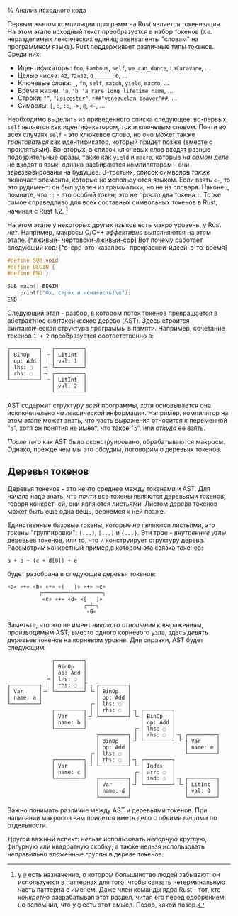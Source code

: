 % Анализ исходного кода

Первым этапом компиляции программ на Rust является токенизация. На этом
этапе исходный текст преобразуется в набор токенов (*т.е.* неразделимых
лексических единиц; эквиваленты "словам" на программном языке). Rust
поддерживает различные типы токенов. Среди них:

* Идентификаторы: `foo`, `Bambous`, `self`, `we_can_dance`, `LaCaravane`, …
* Целые числа: `42`, `72u32`, `0_______0`, …
* Ключевые слова: `_`, `fn`, `self`, `match`, `yield`, `macro`, …
* Время жизни: `'a`, `'b`, `'a_rare_long_lifetime_name`, …
* Строки: `""`, `"Leicester"`, `r##"venezuelan beaver"##`, …
* Символы: `[`, `:`, `::`, `->`, `@`, `<-`, …

Необходимо выделить из приведенного списка следующее: во-первых, `self` является
как идентификатором, *так и* ключевым словом. Почти во всех случаях `self` - это
ключевое слово, но оно может также *трактоваться* как идентификатор, который
придет позже (вместе с проклятьями). Во-вторых, в список ключевых слов входят
разные подозрительные фразы, такие как `yield` и `macro`, которые *на самом
деле* не входят в язык, однако разбираются компилятором - они зарезервированы на
будущее. В-третьих, список символов *также* включает элементы, которые не
используются языком. Если взять `<-`, то это рудимент: он был удален из
грамматики, но не из словаря. Наконец, помните, что `::` - это особый токен;
это не просто два токена `:`. То же самое справедливо для всех составных
символьных токенов в Rust, начиная с Rust 1.2. [^завядший-«at»]

[^завядший-«at»]: у `@` есть назначение, о котором большинство людей забывают:
он используется в паттернах для того, чтобы связать нетерминальную часть
паттерна с именем. Даже член команды ядра Rust - тот, кто *конкретно*
разрабатывал этот раздел, читая его перед одобрением, не вспомнил, что у `@`
есть этот смысл. Позор, какой позор.

На этом этапе у некоторых других языков есть макро уровень, у Rust *нет*.
Например, макросы C/C++ *эффективно* выполняются на этом этапе. [^лживый-
чертовски-лживый-cpp] Вот почему работает следующий код: [^в-cpp-это-казалось-
прекрасной-идеей-в-то-время]

[^лживый-чертовски-лживый-cpp]: На самом деле препроцессор Си использует другие
лексические структуры по отношению к самому Си, хотя различия *очень*
незначительны.

[^в-cpp-это-казалось-прекрасной-идеей-в-то-время]: *Будет* ли это работать - 
*отдельный* вопрос.

```c
#define SUB void
#define BEGIN {
#define END }

SUB main() BEGIN
    printf("Ох, страх и ненависть!\n");
END
```

Следующий этап - разбор, в котором поток токенов превращается в абстрактное
синтаксическое дерево (AST). Здесь строится синтаксическая структура программы в
памяти. Например, сочетание токенов `1 + 2` преобразуется соответственно в:

```text
┌─────────┐   ┌─────────┐
│ BinOp   │ ┌╴│ LitInt  │
│ op: Add │ │ │ val: 1  │
│ lhs: ◌  │╶┘ └─────────┘
│ rhs: ◌  │╶┐ ┌─────────┐
└─────────┘ └╴│ LitInt  │
              │ val: 2  │
              └─────────┘
```

AST содержит структуру *всей* программы, хотя основывается она исключительно *на
лексической* информации. Например, компилятор на этом этапе может знать, что
часть выражения относится к переменной "`a`", хотя он понятия не имеет, что
такое "`a`", или *откуда* ее взять.

*После того* как AST было сконструировано, обрабатываются макросы. Однако,
прежде чем мы это обсудим, поговорим о деревьях токенов.

## Деревья токенов

Деревья токенов - это нечто среднее между токенами и AST. Для начала надо знать,
что *почти* все токены являются деревьями токенов; говоря конкретней, они
являются *листьями*. Листом дерева токенов может быть еще одна вещь, вернемся к
ней позже.

Единственные базовые токены, которые *не* являются листьями, это токены
"группировки": `(...)`, `[...]` и `{...}`.  Эти трое - *внутренние узлы*
деревьев токенов, или то, что и конструирует структуру дерева. Рассмотрим
конкретный пример,в котором эта связка токенов:

```ignore
a + b + (c + d[0]) + e
```

будет разобрана в следующие деревья токенов:

```text
«a» «+» «b» «+» «(   )» «+» «e»
          ╭────────┴──────────╮
           «c» «+» «d» «[   ]»
                        ╭─┴─╮
                         «0»
```

Заметьте, что это не имеет *никакого отношения* к выражениям, производимым AST;
вместо одного корневого узла, здесь *девять* деревьев токенов на корневом
уровне. Для справки, AST будет следующим:

```text
              ┌─────────┐
              │ BinOp   │
              │ op: Add │
            ┌╴│ lhs: ◌  │
┌─────────┐ │ │ rhs: ◌  │╶┐ ┌─────────┐
│ Var     │╶┘ └─────────┘ └╴│ BinOp   │
│ name: a │                 │ op: Add │
└─────────┘               ┌╴│ lhs: ◌  │
              ┌─────────┐ │ │ rhs: ◌  │╶┐ ┌─────────┐
              │ Var     │╶┘ └─────────┘ └╴│ BinOp   │
              │ name: b │                 │ op: Add │
              └─────────┘               ┌╴│ lhs: ◌  │
                            ┌─────────┐ │ │ rhs: ◌  │╶┐ ┌─────────┐
                            │ BinOp   │╶┘ └─────────┘ └╴│ Var     │
                            │ op: Add │                 │ name: e │
                          ┌╴│ lhs: ◌  │                 └─────────┘
              ┌─────────┐ │ │ rhs: ◌  │╶┐ ┌─────────┐
              │ Var     │╶┘ └─────────┘ └╴│ Index   │
              │ name: c │               ┌╴│ arr: ◌  │
              └─────────┘   ┌─────────┐ │ │ ind: ◌  │╶┐ ┌─────────┐
                            │ Var     │╶┘ └─────────┘ └╴│ LitInt  │
                            │ name: d │                 │ val: 0  │
                            └─────────┘                 └─────────┘
```

Важно понимать различие между AST и деревьями токенов. При написании макросов
вам придется иметь дело с *обеими вещами* по отдельности.

Другой важный аспект: *нельзя* использовать *непарную* круглую, фигурную или
квадратную скобку; а также нельзя использовать неправильно вложенные группы в
дереве токенов.
